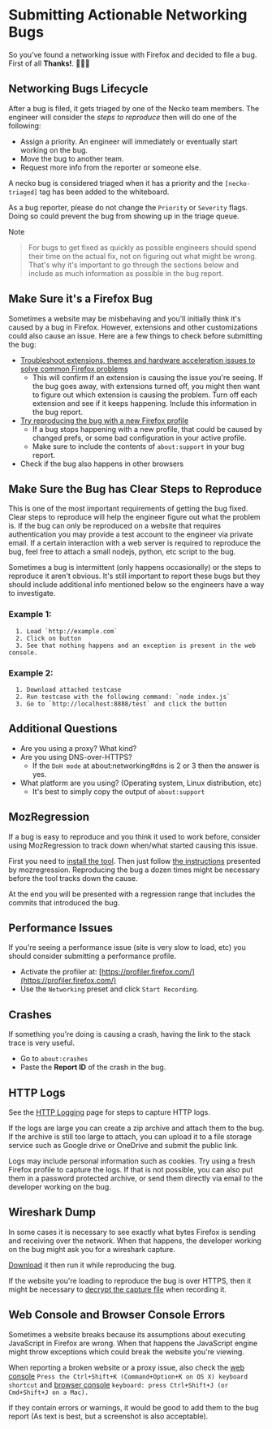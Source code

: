 # Submitting Actionable Networking Bugs

So you've found a networking issue with Firefox and decided to file a bug. First of all **Thanks!**. 🎉🎉🎉

## Networking Bugs Lifecycle

After a bug is filed, it gets triaged by one of the Necko team members.
The engineer will consider the *steps to reproduce* then will do one of the following:
- Assign a priority. An engineer will immediately or eventually start working on the bug.
- Move the bug to another team.
- Request more info from the reporter or someone else.

A necko bug is considered triaged when it has a priority and the `[necko-triaged]` tag has been added to the whiteboard.

As a bug reporter, please do not change the `Priority` or `Severity` flags. Doing so could prevent the bug from showing up in the triage queue.

<div class="note">
<div class="admonition-title">Note</div>

> For bugs to get fixed as quickly as possible engineers should spend their time
on the actual fix, not on figuring out what might be wrong. That's why it's
important to go through the sections below and include as much information as
possible in the bug report.

</div>


## Make Sure it's a Firefox Bug

Sometimes a website may be misbehaving and you'll initially think it's caused by a bug in Firefox. However, extensions and other customizations could also cause an issue. Here are a few things to check before submitting the bug:
- [Troubleshoot extensions, themes and hardware acceleration issues to solve common Firefox problems](https://support.mozilla.org/en-US/kb/troubleshoot-extensions-themes-to-fix-problems#w_start-firefox-in-troubleshoot-mode)
    - This will confirm if an extension is causing the issue you're seeing. If the bug goes away, with extensions turned off, you might then want to figure out which extension is causing the problem. Turn off each extension and see if it keeps happening. Include this information in the bug report.
- [Try reproducing the bug with a new Firefox profile](https://support.mozilla.org/en-US/kb/profile-manager-create-remove-switch-firefox-profiles#w_creating-a-profile)
    - If a bug stops happening with a new profile, that could be caused by changed prefs, or some bad configuration in your active profile.
    - Make sure to include the contents of `about:support` in your bug report.
- Check if the bug also happens in other browsers

## Make Sure the Bug has Clear Steps to Reproduce

This is one of the most important requirements of getting the bug fixed. Clear steps to reproduce will help the engineer figure out what the problem is.
If the bug can only be reproduced on a website that requires authentication you may provide a test account to the engineer via private email.
If a certain interaction with a web server is required to reproduce the bug, feel free to attach a small nodejs, python, etc script to the bug.

Sometimes a bug is intermittent (only happens occasionally) or the steps to reproduce it aren't obvious.
It's still important to report these bugs but they should include additional info mentioned below so the engineers have a way to investigate.

### Example 1:
```
  1. Load `http://example.com`
  2. Click on button
  3. See that nothing happens and an exception is present in the web console.
```
### Example 2:
```
  1. Download attached testcase
  2. Run testcase with the following command: `node index.js`
  3. Go to `http://localhost:8888/test` and click the button
```

## Additional Questions

- Are you using a proxy? What kind?
-  Are you using DNS-over-HTTPS?
    -  If the `DoH mode` at about:networking#dns is 2 or 3 then the answer is yes.
-  What platform are you using? (Operating system, Linux distribution, etc)
    - It's best to simply copy the output of `about:support`

## MozRegression

If a bug is easy to reproduce and you think it used to work before, consider using MozRegression to track down when/what started causing this issue.

First you need to [install the tool](https://mozilla.github.io/mozregression/install.html). Then just follow [the instructions](https://mozilla.github.io/mozregression/quickstart.html) presented by mozregression. Reproducing the bug a dozen times might be necessary before the tool tracks down the cause.

At the end you will be presented with a regression range that includes the commits that introduced the bug.

## Performance Issues

If you're seeing a performance issue (site is very slow to load, etc) you should consider submitting a performance profile.

- Activate the profiler at: [https://profiler.firefox.com/](https://profiler.firefox.com/)
- Use the `Networking` preset and click `Start Recording`.

## Crashes

If something you're doing is causing a crash, having the link to the stack trace is very useful.

- Go to `about:crashes`
- Paste the **Report ID** of the crash in the bug.

## HTTP Logs

See the [HTTP Logging](https://firefox-source-docs.mozilla.org/networking/http/logging.html) page for steps to capture HTTP logs.

If the logs are large you can create a zip archive and attach them to the bug. If the archive is still too large to attach, you can upload it to a file storage service such as Google drive or OneDrive and submit the public link.

Logs may include personal information such as cookies. Try using a fresh Firefox profile to capture the logs. If that is not possible, you can also put them in a password protected archive, or send them directly via email to the developer working on the bug.

## Wireshark Dump

In some cases it is necessary to see exactly what bytes Firefox is sending and receiving over the network. When that happens, the developer working on the bug might ask you for a wireshark capture.

[Download](https://www.wireshark.org/download.html) it then run it while reproducing the bug.

If the website you're loading to reproduce the bug is over HTTPS, then it might be necessary to [decrypt the capture file](https://wiki.wireshark.org/TLS#Using_the_.28Pre.29-Master-Secret) when recording it.

## Web Console and Browser Console Errors

Sometimes a website breaks because its assumptions about executing JavaScript in Firefox are wrong. When that happens the JavaScript engine might throw exceptions which could break the website you're viewing.

When reporting a broken website or a proxy issue, also check the [web console](https://developer.mozilla.org/en-US/docs/Tools/Web_Console) `Press the Ctrl+Shift+K (Command+Option+K on OS X) keyboard shortcut` and [browser console](https://developer.mozilla.org/en-US/docs/Tools/Browser_Console) `keyboard: press Ctrl+Shift+J (or Cmd+Shift+J on a Mac).`

If they contain errors or warnings, it would be good to add them to the bug report (As text is best, but a screenshot is also acceptable).
